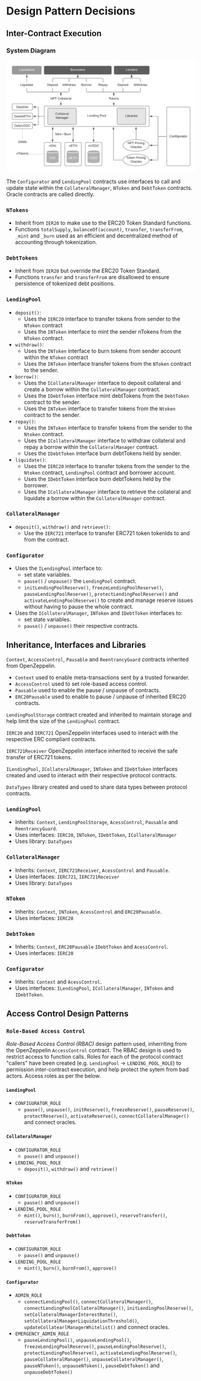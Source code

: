 # Design Pattern Decisions

## Inter-Contract Execution

### System Diagram

![System Diagram](../assets/nftlend-system-diagram.png?raw=true "System diagram")

The `Configurator` and `LendingPool` contracts use interfaces to call and update state within the `CollateralManager`, `NToken` and `DebtToken` contracts. Oracle contracts are called directly.

### `NTokens`
* Inherit from `IER20` to make use to the ERC20 Token Standard functions.
* Functions `totalSupply`, `balanceOf(account)`, `transfer`, `transferFrom`, `_mint` and `_burn` used as an efficient and decentralized method of accounting through tokenization.

### `DebtTokens`
* Inherit from `IER20` but override the ERC20 Token Standard.
* Functions `transfer` and `transferFrom` are disallowed to ensure persistence of tokenized debt positions. 

### `LendingPool`
* `deposit()`: 
  * Uses the `IERC20` interface to transfer tokens from sender to the `NToken` contract
  * Uses the `INToken` interface to mint the sender nTokens from the `NToken` contract.
* `withdraw()`: 
  * Uses the `INToken` interface to burn tokens from sender account within the `NToken` contract
  * Uses the `INToken` interface transfer tokens from the `NToken` contract to the sender.
* `borrow()`: 
  * Uses the `ICollateralManager` interface to deposit collateral and create a borrow within the `CollateralManager` contract.
  * Uses the `IDebtToken` interface mint debtTokens from the `DebtToken` contract to the sender.
  * Uses the `INToken` interface to transfer tokens from the `Ntoken` contract to the sender. 
* `repay()`:
  * Uses the `INToken` interface to transfer tokens from the sender to the `Ntoken` contract. 
  * Uses the `ICollateralManager` interface to withdraw collateral and repay a borrow within the `CollateralManager` contract.
  * Uses the `IDebtToken` interface burn debtTokens held by sender.
* `liquidate()`:
  * Uses the `IERC20` interface to transfer tokens from the sender to the `Ntoken` contract, `LendingPool` contract and borrower account.
  * Uses the `IDebtToken` interface burn debtTokens held by the borrower.
  * Uses the `ICollateralManager` interface to retrieve the collateral and liquidate a borrow within the `CollateralManager` contract.

### `CollateralManager`
* `deposit()`, `withdraw()` and `retrieve()`:
  * Use the `IERC721` interface to transfer ERC721 token tokenIds to and from the contract.

### `Configurator`
* Uses the `ILendingPool` interface to:
  * set state variables.
  * `pause()` / `unpause()` the `LendingPool` contract.
  * `initLendingPoolReserve()`, `freezeLendingPoolReserve()`, `pauseLendingPoolReserve()`, `protectLendingPoolReserve()` and `activateLendingPoolReserve()` to create and manage reserve issues without having to pause the whole contract.
* Uses the `ICollateralManager`, `INToken` and `IDebtToken` interfaces to:
  * set state variables.
  * `pause()` / `unpause()` their respective contracts.


## Inheritance,  Interfaces and Libraries

`Context`, `AccessControl`, `Pausable` and `ReentrancyGuard` contracts inherited from OpenZeppelin. 
* `Context` used to enable meta-transactions sent by a trusted forwarder.
* `AccessControl` used to set role-based access control.
* `Pausable` used to enable the pause / unpause of contracts.
* `ERC20Pausable` used to enable to pause / unpause of inherited ERC20 contracts. 

`LendingPoolStorage` contract created and inherited to maintain storage and help limit the size of the `LendingPool` contract. 

`IERC20` and `IERC721` OpenZeppelin interfaces used to interact with the respective ERC compliant contracts. 

`IERC721Receiver` OpenZeppelin interface inherited to receive the safe transfer of ERC721 tokens. 

`ILendingPool`, `ICollateralManager`, `INToken` and `IDebtToken` interfaces created and used to interact with their respective protocol contracts.

`DataTypes` library created and used to share data types between protocol contracts. 

### `LendingPool`

* Inherits: `Context`, `LendingPoolStorage`, `AcessControl`, `Pausable` and `ReentrancyGuard`.
* Uses interfaces: `IERC20`, `INToken`, `IDebtToken`, `ICollateralManager`
* Uses library: `DataTypes` 

### `CollateralManager`

* Inherits: `Context`, `IERC721Receiver`, `AcessControl` and `Pausable`.
* Uses interfaces: `IERC721`, `IERC721Receiver`
* Uses library: `DataTypes` 

### `NToken`

* Inherits: `Context`, `INToken`, `AcessControl` and `ERC20Pausable`.
* Uses interfaces: `IERC20`

### `DebtToken`

* Inherits: `Context`, `ERC20Pausable` `IDebtToken` and `AcessControl`.
* Uses interfaces: `IERC20`

### `Configurator`

* Inherits: `Context` and `AcessControl`.
* Uses interfaces: `ILendingPool`, `ICollateralManager`, `INToken` and `IDebtToken`.

<!-- ## Oracles

TODO -->

## Access Control Design Patterns

### `Role-Based Access Control`

*Role-Based Access Control (RBAC)* design pattern used, inherriting from the OpenZeppelin `AccessControl` contract. The RBAC design is used to restrict access to function calls. Roles for each of the protocol contract "callers" have been created (e.g. `LendingPool` &rarr; `LENDING_POOL_ROLE`) to permission inter-contract execution, and help protect the sytem from bad actors. Access roles as per the below.

#### `LendingPool`
* `CONFIGURATOR_ROLE`
  * `pause()`, `unpause()`, `initReserve()`, `freezeReserve()`, `pauseReserve()`, `protectReserve()`, `activateReserve()`, `connectCollateralManager()` and connect oracles.
#### `CollateralManager`
  * `CONFIGURATOR_ROLE`
    * `pause()` and `unpause()`
  * `LENDING_POOL_ROLE`
    * `deposit()`, `withdraw()` and `retrieve()`
#### `NToken`
  * `CONFIGURATOR_ROLE`
    * `pause()` and `unpause()`
  * `LENDING_POOL_ROLE`
    * `mint()`, `burn()`, `burnFrom()`, `approve()`, `reserveTransfer()`, `reserveTransferFrom()`
#### `DebtToken`
  * `CONFIGURATOR_ROLE`
    * `pause()` and `unpause()`
  * `LENDING_POOL_ROLE`
    * `mint()`, `burn()`, `burnFrom()`, `approve()`
#### `Configurator`
  * `ADMIN_ROLE`
    * `connectLendingPool()`, `connectCollateralManager()`, `connectLendingPoolCollateralManager()`, `initLendingPoolReserve()`, `setCollateralManagerInterestRate()`, `setCollateralManagerLiquidationThreshold()`, `updateCollatearlManagerWhitelist()` and connect oracles.
  * `EMERGENCY_ADMIN_ROLE`
    * `pauseLendingPool()`, `unpauseLendingPool()`, `freezeLendingPoolReserve()`, `pauseLendingPoolReserve()`, `protectLendingPoolReserve()`, `activateLendingPoolReserve()`, `pauseCollateralManager()`, `unpauseCollateralManager()`, `pauseNToken()`, `unpauseNToken()`, `pauseDebtToken()` and `unpauseDebtToken()`

<!-- ## Upgradable Contracts

TODO -->

<!-- ## Optimizing Gas

TODO -->